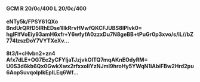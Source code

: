 #### GCM R 20/0c/400 L 20/0c/400
**eNTy5k/FPSY61QXo**<br/>**BndUrQRfD5lRhEDse1IlkRrvHVwfQKCFJUBS8IPlvk0=**<br/>**hgIFlfVoEiy93amH6xfr+Y6wfyfA0zzxDu7N8geBB+tPuGr0p3xvo/s/iL//bZ774lzszDoY7VYTXeXv...**<br/><br/>
**8t3/l+cHvbn2+zn4**<br/>**Afx7dLE+OG7Ec2yCFYIjaTJzjvkOITQ7mqAKnEOdyRM=**<br/>**U0S3d6kb6Qx0GwkXwx2rfxxoIiYzNJml9hroHy5YWqN1iAbiFBw2Hrd2pu6AopSuvqoIplkEpILEq6Wf...**